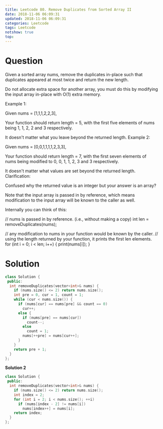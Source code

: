 ```yaml
---
title: Leetcode 80. Remove Duplicates from Sorted Array II
date: 2018-11-06 06:09:31
updated: 2018-11-06 06:09:31
categories: Leetcode
tags: Leetcode
notshow: true
top:
---
```


# Question

Given a sorted array nums, remove the duplicates in-place such that duplicates appeared at most twice and return the new length.

Do not allocate extra space for another array, you must do this by modifying the input array in-place with O(1) extra memory.

Example 1:

Given nums = [1,1,1,2,2,3],

Your function should return length = 5, with the first five elements of nums being 1, 1, 2, 2 and 3 respectively.

It doesn't matter what you leave beyond the returned length.
Example 2:

Given nums = [0,0,1,1,1,1,2,3,3],

Your function should return length = 7, with the first seven elements of nums being modified to 0, 0, 1, 1, 2, 3 and 3 respectively.

It doesn't matter what values are set beyond the returned length.
Clarification:

Confused why the returned value is an integer but your answer is an array?

Note that the input array is passed in by reference, which means modification to the input array will be known to the caller as well.

Internally you can think of this:

// nums is passed in by reference. (i.e., without making a copy)
int len = removeDuplicates(nums);

// any modification to nums in your function would be known by the caller.
// using the length returned by your function, it prints the first len elements.
for (int i = 0; i < len; i++) {
    print(nums[i]);
}

<!-- more -->

# Solution

```cpp
class Solution {
 public:
  int removeDuplicates(vector<int>& nums) {
    if (nums.size() <= 2) return nums.size();
    int pre = 0, cur = 1, count = 1;
    while (cur < nums.size()) {
      if (nums[cur] == nums[pre] && count == 0)
        cur++;
      else {
        if (nums[pre] == nums[cur])
          count--;
        else
          count = 1;
        nums[++pre] = nums[cur++];
      }
    }
    return pre + 1;
  }
};
```

**Solution 2**

```cpp
class Solution {
 public:
  int removeDuplicates(vector<int>& nums) {
    if (nums.size() <= 2) return nums.size();
    int index = 2;
    for (int i = 2; i < nums.size(); ++i)
      if (nums[index - 2] != nums[i])
        nums[index++] = nums[i];
    return index;
  }
};
```